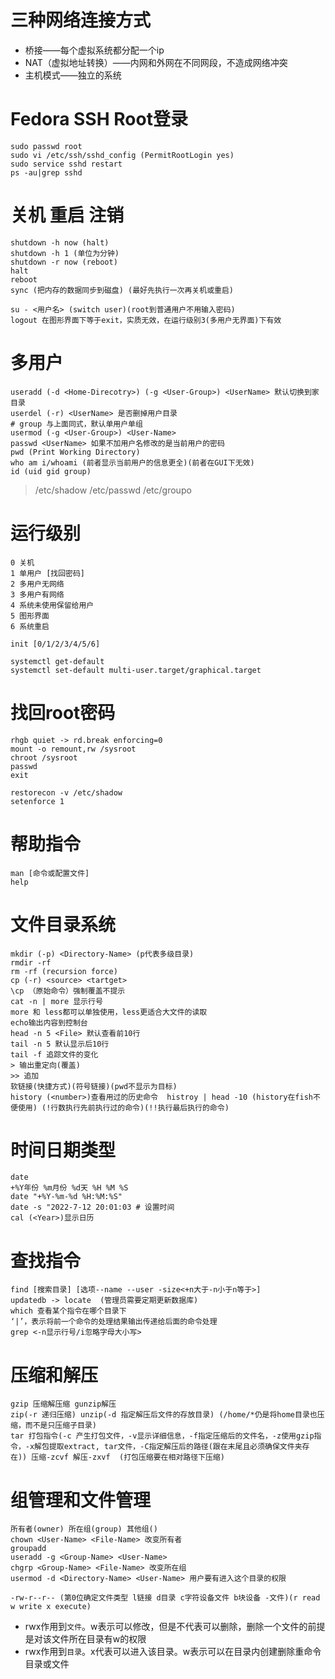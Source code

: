 # 三种网络连接方式
* 桥接——每个虚拟系统都分配一个ip
* NAT（虚拟地址转换）——内网和外网在不同网段，不造成网络冲突
* 主机模式——独立的系统
# Fedora SSH Root登录
```
sudo passwd root
sudo vi /etc/ssh/sshd_config (PermitRootLogin yes)
sudo service sshd restart
ps -au|grep sshd
```
# 关机 重启 注销
```
shutdown -h now (halt)
shutdown -h 1 (单位为分钟)
shutdown -r now (reboot)
halt
reboot
sync (把内存的数据同步到磁盘) (最好先执行一次再关机或重启)

su - <用户名> (switch user)(root到普通用户不用输入密码)
logout 在图形界面下等于exit，实质无效，在运行级别3(多用户无界面)下有效
```
# 多用户
```
useradd (-d <Home-Direcotry>) (-g <User-Group>) <UserName> 默认切换到家目录
userdel (-r) <UserName> 是否删掉用户目录
# group 与上面同式，默认单用户单组
usermod (-g <User-Group>) <User-Name>
passwd <UserName> 如果不加用户名修改的是当前用户的密码
pwd (Print Working Directory)
who am i/whoami (前者显示当前用户的信息更全)(前者在GUI下无效)
id (uid gid group)
```
> /etc/shadow    /etc/passwd /etc/groupo

# 运行级别
```
0 关机
1 单用户 [找回密码]
2 多用户无网络
3 多用户有网络
4 系统未使用保留给用户
5 图形界面
6 系统重启

init [0/1/2/3/4/5/6]

systemctl get-default
systemctl set-default multi-user.target/graphical.target
```
# 找回root密码
```
rhgb quiet -> rd.break enforcing=0
mount -o remount,rw /sysroot
chroot /sysroot
passwd
exit

restorecon -v /etc/shadow
setenforce 1
```
# 帮助指令
```
man [命令或配置文件]
help 
```
# 文件目录系统
```
mkdir (-p) <Directory-Name> (p代表多级目录)
rmdir -rf
rm -rf (recursion force)
cp (-r) <source> <tartget>
\cp （原始命令）强制覆盖不提示
cat -n | more 显示行号
more 和 less都可以单独使用，less更适合大文件的读取
echo输出内容到控制台
head -n 5 <File> 默认查看前10行
tail -n 5 默认显示后10行
tail -f 追踪文件的变化
> 输出重定向(覆盖)
>> 追加
软链接(快捷方式)(符号链接)(pwd不显示为目标)
history (<number>)查看用过的历史命令  histroy | head -10 (history在fish不便使用) (!行数执行先前执行过的命令)(!!执行最后执行的命令)
```
# 时间日期类型
```
date 
+%Y年份 %m月份 %d天 %H %M %S 
date "+%Y-%m-%d %H:%M:%S"
date -s "2022-7-12 20:01:03 # 设置时间
cal (<Year>)显示日历
```
# 查找指令
```
find [搜索目录] [选项--name --user -size<+n大于-n小于n等于>]
updatedb -> locate  (管理员需要定期更新数据库)
which 查看某个指令在哪个目录下
‘|’，表示将前一个命令的处理结果输出传递给后面的命令处理
grep <-n显示行号/i忽略字母大小写> 
```
# 压缩和解压
```
gzip 压缩解压缩 gunzip解压
zip(-r 递归压缩) unzip(-d 指定解压后文件的存放目录) (/home/*仍是将home目录也压缩，而不是只压缩子目录)
tar 打包指令(-c 产生打包文件，-v显示详细信息，-f指定压缩后的文件名，-z使用gzip指令，-x解包提取extract, tar文件，-C指定解压后的路径(跟在末尾且必须确保文件夹存在)) 压缩-zcvf 解压-zxvf  (打包压缩要在相对路径下压缩)
```
# 组管理和文件管理
    所有者(owner) 所在组(group) 其他组()
    chown <User-Name> <File-Name> 改变所有者
    groupadd
    useradd -g <Group-Name> <User-Name>
    chgrp <Group-Name> <File-Name> 改变所在组
    usermod -d <Directory-Name> <User-Name> 用户要有进入这个目录的权限

    -rw-r--r-- (第0位确定文件类型 l链接 d目录 c字符设备文件 b块设备 -文件)(r read w write x execute)
- rwx作用到`文件`。w表示可以修改，但是不代表可以删除，删除一个文件的前提是对该文件所在目录有w的权限
- rwx作用到`目录`。x代表可以进入该目录。w表示可以在目录内创建删除重命令目录或文件
